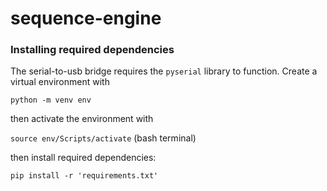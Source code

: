 # sequence-engine



### Installing required dependencies

The serial-to-usb bridge requires the `pyserial` library to function. Create a virtual environment with 

`python -m venv env`

then activate the environment with

`source env/Scripts/activate` (bash terminal)

then install required dependencies:

`pip install -r 'requirements.txt'`

